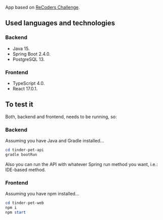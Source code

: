 App based on [ReCoders Challenge](https://github.com/cristobalgvera/tindet-pet/blob/main/extras/ReCoders%20Challenge%20-%20Full%20Stack%20Java.pdf).

## Used languages and technologies

### Backend

- Java 15.
- Spring Boot 2.4.0.
- PostgreSQL 13.

### Frontend

- TypeScript 4.0.
- React 17.0.1.

## To test it

Both, backend and frontend, needs to be running, so:

### Backend

Assuming you have Java and Gradle installed...

``` powershell
cd tinder-pet-api
gradle bootRun
```

Also you can run the API with whatever Spring run method you want, i.e.: IDE-based method.

### Frontend

Assuming you have npm installed...

``` powershell
cd tinder-pet-web
npm i
npm start
```
